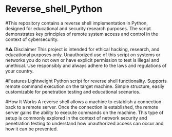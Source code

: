 # Reverse_shell_Python
#This repository contains a reverse shell implementation in Python, designed for educational and security research purposes. 
The script demonstrates key principles of remote system access and control in the context of cybersecurity.

#⚠️ Disclaimer
This project is intended for ethical hacking, research, and educational purposes only. 
Unauthorized use of this script on systems or networks you do not own or have explicit permission to test is illegal and unethical. 
Use responsibly and always adhere to the laws and regulations of your country.

#Features
  Lightweight Python script for reverse shell functionality.
  Supports remote command execution on the target machine.
  Simple structure, easily customizable for penetration testing and educational scenarios.

#How It Works
A reverse shell allows a machine to establish a connection back to a remote server. 
Once the connection is established, the remote server gains the ability to execute commands on the machine. 
This type of setup is commonly explored in the context of network security and penetration testing to understand how unauthorized access can occur and how it can be prevented.
